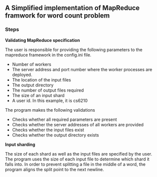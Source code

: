## A Simplified implementation of MapReduce framwork for word count problem

### Steps
**Validating MapReduce specification**

The user is responsible for providing the following parameters to the mapreduce framework in the config.ini file.
-	Number of workers
-	The server address and port number where the worker processes are deployed.
-	The location of the input files
-	The output directory
-	The number of output files required
-	The size of an input shard
-	A user id. In this example, it is cs6210

The program makes the following validations
-	Checks whether all required parameters are present
-	Checks whether the server addresses of all workers are provided
-	Checks whether the input files exist
-	Checks whether the output directory exists

**Input sharding**

The size of each shard as well as the input files are specified by the user. The program uses the size of each input file to determine which shard it falls into. In order to prevent splitting a file in the middle of a word, the program aligns the split point to the next newline.
